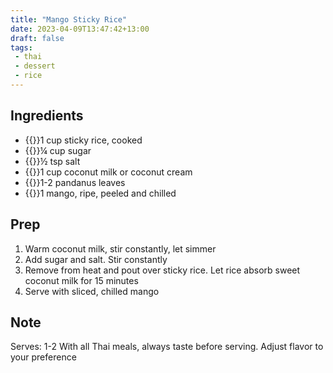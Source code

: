 ```yaml
---
title: "Mango Sticky Rice"
date: 2023-04-09T13:47:42+13:00
draft: false
tags:
 - thai
 - dessert
 - rice
---
```


## Ingredients

- {{<c>}}1 cup sticky rice, cooked
- {{<c>}}¼ cup sugar
- {{<c>}}½ tsp salt
- {{<c>}}1 cup coconut milk or coconut cream
- {{<c>}}1-2 pandanus leaves
- {{<c>}}1 mango, ripe, peeled and chilled


## Prep

1. Warm coconut milk, stir constantly, let simmer
2. Add sugar and salt. Stir constantly
3. Remove from heat and pout over sticky rice. Let rice absorb sweet coconut milk for 15 minutes
4. Serve with sliced, chilled mango

## Note
Serves: 1-2
With all Thai meals, always taste before serving. Adjust flavor to your preference 
